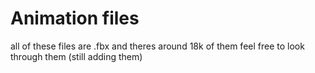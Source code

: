# Animation files
all of these files are .fbx and theres around 18k of them
feel free to look through them
(still adding them)
